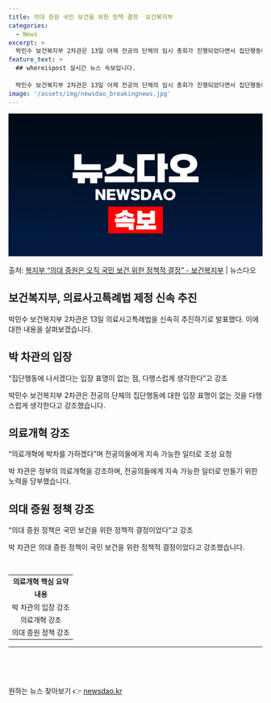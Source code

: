 ```yaml
---
title: 의대 증원 국민 보건을 위한 정책 결정  보건복지부
categories:
  - News
excerpt: >
  박민수 보건복지부 2차관은 13일 어제 전공의 단체의 임시 총회가 진행되었다면서 집단행동에 나서겠다는 입장 …
feature_text: >
  ## whereispost 실시간 뉴스 속보입니다.

  박민수 보건복지부 2차관은 13일 어제 전공의 단체의 임시 총회가 진행되었다면서 집단행동에 나서겠다는 입장 …
image: '/assets/img/newsdao_breakingnews.jpg'
---
```


![뉴스다오 속보](/assets/img/newsdao_breakingnews.jpg)

<p>출처: <a href="https://newsdao.kr/3141" rel="dofollow">복지부 “의대 증원은 오직 국민 보건 위한 정책적 결정” - 보건복지부</a> | 뉴스다오</p>

<h2 data-ke-size="size26">보건복지부, 의료사고특례법 제정 신속 추진</h2>
<p data-ke-size="size16">박민수 보건복지부 2차관은 13일 의료사고특례법을 신속히 추진하기로 발표했다. 이에 대한 내용을 살펴보겠습니다.</p>

<h2 data-ke-size="size24">박 차관의 입장</h2>
<p data-ke-size="size16">“집단행동에 나서겠다는 입장 표명이 없는 점, 다행스럽게 생각한다”고 강조</p>

<p data-ke-size="size16">박민수 보건복지부 2차관은 전공의 단체의 집단행동에 대한 입장 표명이 없는 것을 다행스럽게 생각한다고 강조했습니다.</p>

<h2 data-ke-size="size24">의료개혁 강조</h2>
<p data-ke-size="size16">“의료개혁에 박차를 가하겠다”며 전공의들에게 지속 가능한 일터로 조성 요청</p>
<p data-ke-size="size16">박 차관은 정부의 의료개혁을 강조하며, 전공의들에게 지속 가능한 일터로 만들기 위한 노력을 당부했습니다.</p>

<h2 data-ke-size="size24">의대 증원 정책 강조</h2>
<p data-ke-size="size16">“의대 증원 정책은 국민 보건을 위한 정책적 결정이었다”고 강조</p>
<p data-ke-size="size16">박 차관은 의대 증원 정책이 국민 보건을 위한 정책적 결정이었다고 강조했습니다.</p>

<p data-ke-size="size16">&nbsp;</p>

<table>
  <tbody>
    <tr>
      <td style="text-align: center; height: 17px;"><b>의료개혁 핵심 요약</b></td>
    </tr>
    <tr>
      <td style="text-align: center; height: 17px;"><b>내용</b></td>
    </tr>
    <tr>
      <td style="text-align: center; height: 17px;">박 차관의 입장 강조</td>
    </tr>
    <tr>
      <td style="text-align: center; height: 17px;">의료개혁 강조</td>
    </tr>
    <tr>
      <td style="text-align: center; height: 17px;">의대 증원 정책 강조</td>
    </tr>
  </tbody>
</table>

<hr>

<p data-ke-size="size16">&nbsp;</p>

<p data-ke-size="size16">&nbsp;</p> 

원하는 뉴스 찾아보기 👉 <a href="https://newsdao.kr" rel="dofollow">newsdao.kr</a>


